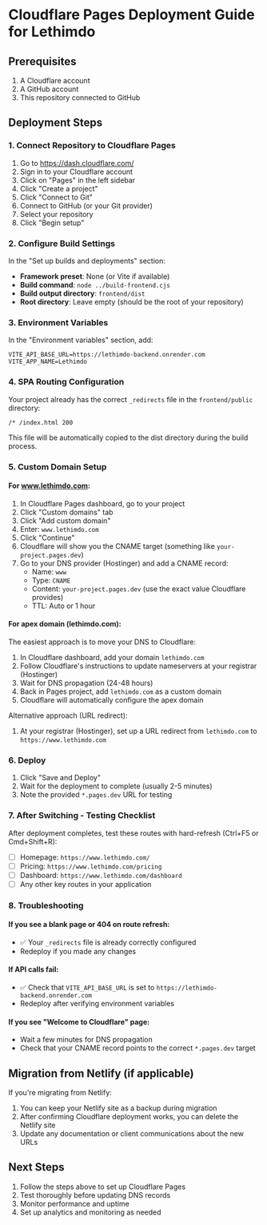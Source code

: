# Cloudflare Pages Deployment Guide for Lethimdo

## Prerequisites
1. A Cloudflare account
2. A GitHub account
3. This repository connected to GitHub

## Deployment Steps

### 1. Connect Repository to Cloudflare Pages

1. Go to https://dash.cloudflare.com/
2. Sign in to your Cloudflare account
3. Click on "Pages" in the left sidebar
4. Click "Create a project"
5. Click "Connect to Git"
6. Connect to GitHub (or your Git provider)
7. Select your repository
8. Click "Begin setup"

### 2. Configure Build Settings

In the "Set up builds and deployments" section:

- **Framework preset**: None (or Vite if available)
- **Build command**: `node ../build-frontend.cjs`
- **Build output directory**: `frontend/dist`
- **Root directory**: Leave empty (should be the root of your repository)

### 3. Environment Variables

In the "Environment variables" section, add:

```
VITE_API_BASE_URL=https://lethimdo-backend.onrender.com
VITE_APP_NAME=Lethimdo
```

### 4. SPA Routing Configuration

Your project already has the correct `_redirects` file in the `frontend/public` directory:

```
/* /index.html 200
```

This file will be automatically copied to the dist directory during the build process.

### 5. Custom Domain Setup

#### For www.lethimdo.com:

1. In Cloudflare Pages dashboard, go to your project
2. Click "Custom domains" tab
3. Click "Add custom domain"
4. Enter: `www.lethimdo.com`
5. Click "Continue"
6. Cloudflare will show you the CNAME target (something like `your-project.pages.dev`)
7. Go to your DNS provider (Hostinger) and add a CNAME record:
   - Name: `www`
   - Type: `CNAME`
   - Content: `your-project.pages.dev` (use the exact value Cloudflare provides)
   - TTL: Auto or 1 hour

#### For apex domain (lethimdo.com):

The easiest approach is to move your DNS to Cloudflare:

1. In Cloudflare dashboard, add your domain `lethimdo.com`
2. Follow Cloudflare's instructions to update nameservers at your registrar (Hostinger)
3. Wait for DNS propagation (24-48 hours)
4. Back in Pages project, add `lethimdo.com` as a custom domain
5. Cloudflare will automatically configure the apex domain

Alternative approach (URL redirect):
1. At your registrar (Hostinger), set up a URL redirect from `lethimdo.com` to `https://www.lethimdo.com`

### 6. Deploy

1. Click "Save and Deploy"
2. Wait for the deployment to complete (usually 2-5 minutes)
3. Note the provided `*.pages.dev` URL for testing

### 7. After Switching - Testing Checklist

After deployment completes, test these routes with hard-refresh (Ctrl+F5 or Cmd+Shift+R):

- [ ] Homepage: `https://www.lethimdo.com/`
- [ ] Pricing: `https://www.lethimdo.com/pricing`
- [ ] Dashboard: `https://www.lethimdo.com/dashboard`
- [ ] Any other key routes in your application

### 8. Troubleshooting

#### If you see a blank page or 404 on route refresh:
- ✅ Your `_redirects` file is already correctly configured
- Redeploy if you made any changes

#### If API calls fail:
- ✅ Check that `VITE_API_BASE_URL` is set to `https://lethimdo-backend.onrender.com`
- Redeploy after verifying environment variables

#### If you see "Welcome to Cloudflare" page:
- Wait a few minutes for DNS propagation
- Check that your CNAME record points to the correct `*.pages.dev` target

## Migration from Netlify (if applicable)

If you're migrating from Netlify:
1. You can keep your Netlify site as a backup during migration
2. After confirming Cloudflare deployment works, you can delete the Netlify site
3. Update any documentation or client communications about the new URLs

## Next Steps

1. Follow the steps above to set up Cloudflare Pages
2. Test thoroughly before updating DNS records
3. Monitor performance and uptime
4. Set up analytics and monitoring as needed